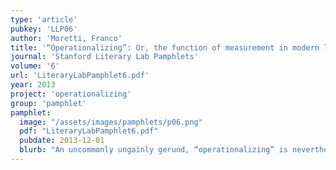 ```yaml
---
type: 'article'
pubkey: 'LLP06'
author: 'Moretti, Franco'
title: '“Operationalizing”: Or, the function of measurement in modern literary theory'
journal: 'Stanford Literary Lab Pamphlets'
volume: '6'
url: 'LiteraryLabPamphlet6.pdf'
year: 2013
project: 'operationalizing'
group: 'pamphlet'
pamphlet:
  image: "/assets/images/pamphlets/p06.png"
  pdf: "LiteraryLabPamphlet6.pdf"
  pubdate: 2013-12-01
  blurb: "An uncommonly ungainly gerund, “operationalizing” is nevertheless the hero of the pages that follow, because it refers to a process which is absolutely central to the new field of computational criticism, or, as it has come to be called, of the digital humanities. Though the word is often used merely as a complicated synonym for “realizing” or “implementing”—the Merriam-Webster online, for instance, mentions “operationalizing a program”, and adds a quote on “operationalizing the artistic vision of the organization”—the origin of the term was different, and much more precise; and for once origin is right, this is one of those rare cases when a word has an actual birth date: 1927, when P.W. Bridgman devoted the opening of his *Logic of modern physics* to “the operational point of view.”"
---
```

